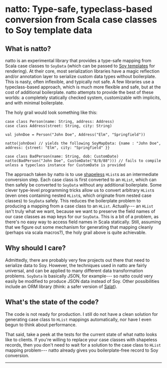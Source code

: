 natto: Type-safe, typeclass-based conversion from Scala case classes to Soy template data
====

What is natto?
----

natto is an experimental library that provides a type-safe mapping from Scala case classes to `SoyData` (which can be passed to [Soy templates](https://developers.google.com/closure/templates/) for rendering). At their core, most serialization libraries have a magic reflection and/or annotation layer to serialize custom data types without boilerplate. This is nasty, often inflexible, and typically not safe. A few libraries use a typeclass-based approach, which is much more flexible and safe, but at the cost of additional boilerplate. natto attempts to provide the best of these worlds: a completely statically checked system, customizable with implicits, and with minimal boilerplate.

The holy grail would look something like this:

    case class Person(name: String, address: Address)
    case class Address(street: String, city: String)
    
    val johnDoe = Person("John Doe", Address("Elm", "Springfield"))
    
    natto(johnDoe) // yields the following SoyMapData: {name : "John Doe", address: {street: "Elm", city: "Springfield" }}
    
    case class BadPerson(name: String, dob: CustomDate)
    natto(BadPerson("John Doe", CustomDate("8/8/88"))) // fails to compile unless a typeclass instance for CustomDate is provided

The approach taken by natto is to use [shapeless](https://github.com/milessabin/shapeless) `HList`s as an intermediate conversion step. Each case class is first converted to an `HList`, which can then safely be converted to `SoyData` without any additional boilerplate. Some clever type-level programming tricks allow us to convert arbitrary `HList`s (even ones containing nested `HList`s, which originate from nested case classes) to `SoyData` safely. This reduces the boilerplate problem to producing a mapping from a case class to an `HList`. Actually--- an `HList` isn't truly what we want, because we want to preserve the field names of our case classes as map keys for our `SoyData`. This is a bit of a problem, as there's no easy way to access field names in Scala statically. Still, assuming that we figure out some mechanism for generating that mapping cleanly (perhaps via scala macros?), the holy grail above is quite achievable.

Why should I care?
----

Admittedly, there are probably very few projects out there that need to serialize data to Soy. However, the techniques used in natto are fairly universal, and can be applied to many different data transformation problems. `SoyData` is basically JSON, for example--- so natto could very easily be modified to produce JSON data instead of Soy. Other possibilities include an ORM library (think: a safer version of [Salat](https://github.com/novus/salat)).

What's the state of the code?
----

The code is not ready for production. I still do not have a clean solution for generating case class to `HList` mappings automatically, nor have I even begun to think about performance.

That said, take a peek at the tests for the current state of what natto looks like to clients. If you're willing to replace your case classes with shapeless records, then you don't need to wait for a solution to the case class to `HList` mapping problem--- natto already gives you boilerplate-free record to Soy conversion.

----